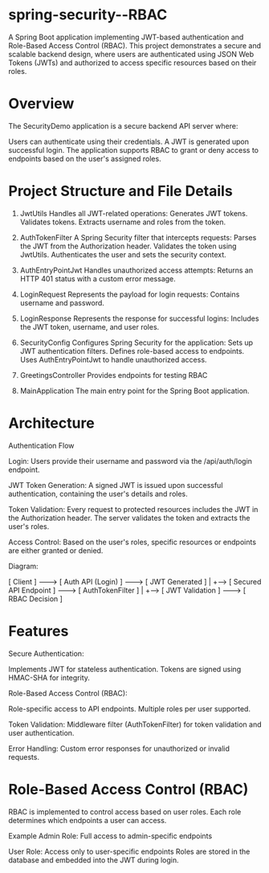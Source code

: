 # spring-security--RBAC

A Spring Boot application implementing JWT-based authentication and Role-Based Access Control (RBAC). This project demonstrates a secure and scalable backend design, where users are authenticated using JSON Web Tokens (JWTs) and authorized to access specific resources based on their roles.


# Overview

The SecurityDemo application is a secure backend API server where:

Users can authenticate using their credentials.
A JWT is generated upon successful login.
The application supports RBAC to grant or deny access to endpoints based on the user's assigned roles.

# Project Structure and File Details

1. JwtUtils
Handles all JWT-related operations:
Generates JWT tokens.
Validates tokens.
Extracts username and roles from the token.

3. AuthTokenFilter
A Spring Security filter that intercepts requests:
Parses the JWT from the Authorization header.
Validates the token using JwtUtils.
Authenticates the user and sets the security context.

4. AuthEntryPointJwt
Handles unauthorized access attempts:
Returns an HTTP 401 status with a custom error message.

5. LoginRequest
Represents the payload for login requests:
Contains username and password.

6. LoginResponse
Represents the response for successful logins:
Includes the JWT token, username, and user roles.

7. SecurityConfig
Configures Spring Security for the application:
Sets up JWT authentication filters.
Defines role-based access to endpoints.
Uses AuthEntryPointJwt to handle unauthorized access.

8. GreetingsController
Provides endpoints for testing RBAC

10. MainApplication
The main entry point for the Spring Boot application.

# Architecture

Authentication Flow

Login:
Users provide their username and password via the /api/auth/login endpoint.

JWT Token Generation:
A signed JWT is issued upon successful authentication, containing the user's details and roles.

Token Validation:
Every request to protected resources includes the JWT in the Authorization header. The server validates the token and extracts the user's roles.

Access Control:
Based on the user's roles, specific resources or endpoints are either granted or denied.

Diagram:

[ Client ] ---> [ Auth API (Login) ] ---> [ JWT Generated ]
     |
     +--> [ Secured API Endpoint ] ---> [ AuthTokenFilter ]
                    |
                    +--> [ JWT Validation ] ---> [ RBAC Decision ]


# Features

Secure Authentication:

Implements JWT for stateless authentication.
Tokens are signed using HMAC-SHA for integrity.

Role-Based Access Control (RBAC):

Role-specific access to API endpoints.
Multiple roles per user supported.

Token Validation:
Middleware filter (AuthTokenFilter) for token validation and user authentication.

Error Handling:
Custom error responses for unauthorized or invalid requests.

# Role-Based Access Control (RBAC)
RBAC is implemented to control access based on user roles. Each role determines which endpoints a user can access.

Example
Admin Role:
Full access to admin-specific endpoints

User Role:
Access only to user-specific endpoints
Roles are stored in the database and embedded into the JWT during login.


